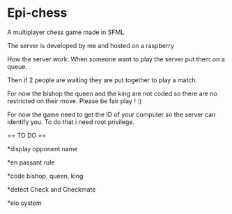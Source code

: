 # Epi-chess
A multiplayer chess game made in SFML

The server is developed by me and hosted on a raspberry

How the server work:
When someone want to play the server put them on a queue.

Then if 2 people are waiting they are put together to play a match.

For now the bishop the queen and the king are not coded so there are no restricted on their move.
Please be fair play ! :)

For now the game need to get the ID of your computer so the server can identify you.
To do that i need root privilege.

== TO DO ==

*display opponent name

*en passant rule

*code bishop, queen, king

*detect Check and Checkmate

*elo system
